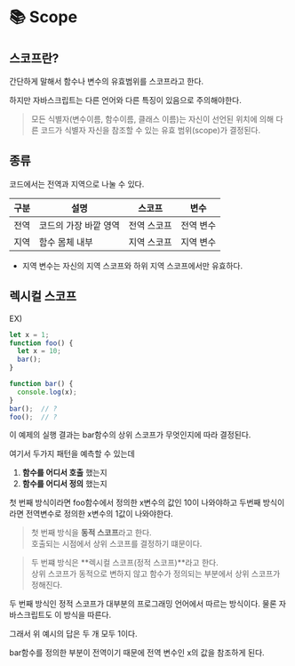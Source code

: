 # 📚 Scope

## 스코프란?

간단하게 말해서 함수나 변수의 유효범위를 스코프라고 한다.

하지만 자바스크립트는 다른 언어와 다른 특징이 있음으로 주의해야한다.

> 모든 식별자(변수이름, 함수이름, 클래스 이름)는 자신이 선언된 위치에 의해 다른 코드가 식별자 자신을 참조할 수 있는 유효 범위(scope)가 결정된다.

## 종류

코드에서는 전역과 지역으로 나눌 수 있다.

|구분|설명|스코프|변수
|--|--|--|--|
|전역|코드의 가장 바깥 영역|전역 스코프|전역 변수
|지역|함수 몸체 내부|지역 스코프|지역 변수

- 지역 변수는 자신의 지역 스코프와 하위 지역 스코프에서만 유효하다.


## 렉시컬 스코프

EX)
```js
let x = 1;
function foo() {
  let x = 10;
  bar();
}

function bar() {
  console.log(x);
}
bar();  // ?
foo();  // ?
```

이 예제의 실행 결과는 bar함수의 상위 스코프가 무엇인지에 따라 결정된다.

여기서 두가지 패턴을 예측할 수 있는데

1. **함수를 어디서 호출** 했는지
2. **함수를 어디서 정의** 했는지

첫 번째 방식이라면 foo함수에서 정의한 x변수의 값인 10이 나와야하고 두번째 방식이라면 전역변수로 정의한 x변수의 1값이 나와야한다.

> 첫 번째 방식을 **동적 스코프**라고 한다.
<br> 호출되는 시점에서 상위 스코프를 결정하기 떄문이다.

> 두 번쨰 방식은 **렉시컬 스코프(정적 스코프)**라고 한다.
<br> 상위 스코프가 동적으로 변하지 않고 함수가 정의되는 부분에서 상위 스코프가 정해진다.


두 번째 방식인 정적 스코프가 대부분의 프로그래밍 언어에서 따르는 방식이다. 물론 자바스크립트도 이 방식을 따른다.

그래서 위 예시의 답은 두 개 모두 1이다.

bar함수를 정의한 부분이 전역이기 때문에 전역 변수인 x의 값을 참조하게 된다.

